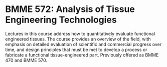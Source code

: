 # BMME 572: Analysis of Tissue Engineering Technologies

Lectures in this course address how to quantitatively evaluate functional engineered tissues. The course provides an overview of the field, with emphasis on detailed evaluation of scientific and commercial progress over time, and design principles that must be met to develop a process or fabricate a functional tissue-engineered part. Previously offered as BMME 470 and BMME 570.